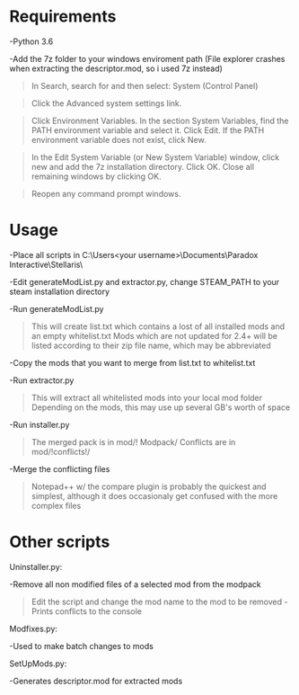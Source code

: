  # Requirements

-Python 3.6

-Add the 7z folder to your windows enviroment path (File explorer crashes when extracting the descriptor.mod, so i used 7z instead)
  >In Search, search for and then select: System (Control Panel)
  
  >Click the Advanced system settings link.
  
  >Click Environment Variables. In the section System Variables, find the PATH environment variable and select it. Click Edit. If the PATH environment variable does not exist, click New.
  
  >In the Edit System Variable (or New System Variable) window, click new and add the 7z installation directory. Click OK. Close all remaining windows by clicking OK.
  
  >Reopen any command prompt windows.

# Usage

-Place all scripts in C:\Users\<your username>\Documents\Paradox Interactive\Stellaris\

-Edit generateModList.py and extractor.py, change STEAM_PATH to your steam installation directory

-Run generateModList.py

  >This will create list.txt which contains a lost of all installed mods and an empty whitelist.txt 
  >Mods which are not updated for 2.4+ will be listed according to their zip file name, which may be abbreviated
  
-Copy the mods that you want to merge from list.txt to whitelist.txt

-Run extractor.py 
  >This will extract all whitelisted mods into your local mod folder 
  >Depending on the mods, this may use up several GB's worth of space

-Run installer.py

  >The merged pack is in mod/! Modpack/
  >Conflicts are in mod/!conflicts!/

-Merge the conflicting files 

  >Notepad++ w/ the compare plugin is probably the quickest and simplest, although it does occasionaly get confused with the more complex files

# Other scripts

Uninstaller.py:

-Remove all non modified files of a selected mod from the modpack
  >Edit the script and change the mod name to the mod to be removed
-Prints conflicts to the console


Modfixes.py: 

-Used to make batch changes to mods 


SetUpMods.py: 

-Generates descriptor.mod for extracted mods
